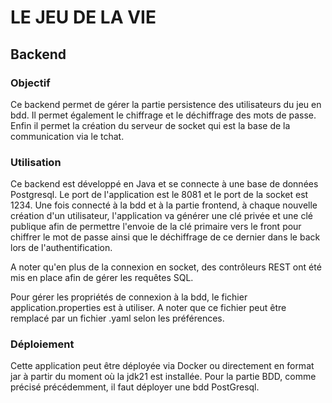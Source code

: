 # LE JEU DE LA VIE
## Backend

### Objectif

Ce backend permet de gérer la partie persistence des utilisateurs du jeu en bdd.
Il permet également le chiffrage et le déchiffrage des mots de passe.
Enfin il permet la création du serveur de socket qui est la base de la communication
via le tchat.

### Utilisation

Ce backend est développé en Java et se connecte à une base de données Postgresql.
Le port de l'application est le 8081 et le port de la socket est 1234.
Une fois connecté à la bdd et à la partie frontend, à chaque nouvelle création
d'un utilisateur, l'application va générer une clé privée et une clé publique afin
de permettre l'envoie de la clé primaire vers le front pour chiffrer le mot de passe
ainsi que le déchiffrage de ce dernier dans le back lors de l'authentification.

A noter qu'en plus de la connexion en socket, des contrôleurs REST ont été mis en place
afin de gérer les requêtes SQL.

Pour gérer les propriétés de connexion à la bdd, le fichier application.properties est à utiliser.
A noter que ce fichier peut être remplacé par un fichier .yaml selon les préférences.

### Déploiement

Cette application peut être déployée via Docker ou directement en format jar à partir du moment où la jdk21 
est installée.
Pour la partie BDD, comme précisé précédemment, il faut déployer une bdd PostGresql.